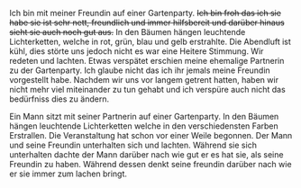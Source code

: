 Ich bin mit meiner Freundin auf einer Gartenparty.
~~Ich bin froh das ich sie habe sie ist sehr nett, freundlich und immer hilfsbereit und darüber hinaus sieht sie auch noch gut aus.~~
In den Bäumen hängen leuchtende Lichterketten, welche in rot, grün, blau und gelb erstrahlte.
Die Abendluft ist kühl, dies störte uns jedoch nicht es war eine Heitere Stimmung. Wir redeten und lachten. 
Etwas verspätet erschien meine ehemalige Partnerin zu der Gartenparty. 
Ich glaube nicht das ich ihr jemals meine Freundin vorgestellt habe.
Nachdem wir uns vor langem getrent hatten, haben wir nicht mehr viel miteinander zu tun gehabt und ich verspüre auch nicht das bedürfniss dies zu ändern.


Ein Mann sitzt mit seiner Partnerin auf einer Gartenparty.
In den Bäumen hängen leuchtende Lichterketten welche in den verschiedensten Farben Erstrallen.
Die Veranstaltung hat schon vor einer Weile begonnen. 
Der Mann und seine Freundin unterhalten sich und lachten.
Während sie sich unterhalten dachte der Mann darüber nach wie gut er es hat sie, als seine Freundin zu haben.
Während dessen denkt seine freundin darüber nach wie er sie immer zum lachen bringt.


